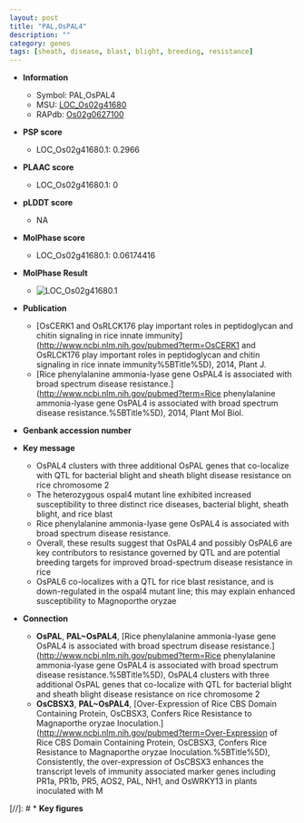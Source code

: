 ```yaml
---
layout: post
title: "PAL,OsPAL4"
description: ""
category: genes
tags: [sheath, disease, blast, blight, breeding, resistance]
---
```


* **Information**  
    + Symbol: PAL,OsPAL4  
    + MSU: [LOC_Os02g41680](http://rice.plantbiology.msu.edu/cgi-bin/ORF_infopage.cgi?orf=LOC_Os02g41680)  
    + RAPdb: [Os02g0627100](http://rapdb.dna.affrc.go.jp/viewer/gbrowse_details/irgsp1?name=Os02g0627100)  

* **PSP score**  
    + LOC_Os02g41680.1: 0.2966 

* **PLAAC score**  
    + LOC_Os02g41680.1: 0 

* **pLDDT score**
    + NA


* **MolPhase score**
    + LOC_Os02g41680.1: 0.06174416

* **MolPhase Result**
    + ![LOC_Os02g41680.1](https://304243504.github.io/Pictures/LOC_Os02g/LOC_Os02g41680.1.png)

* **Publication**  
    + [OsCERK1 and OsRLCK176 play important roles in peptidoglycan and chitin signaling in rice innate immunity](http://www.ncbi.nlm.nih.gov/pubmed?term=OsCERK1 and OsRLCK176 play important roles in peptidoglycan and chitin signaling in rice innate immunity%5BTitle%5D), 2014, Plant J.
    + [Rice phenylalanine ammonia-lyase gene OsPAL4 is associated with broad spectrum disease resistance.](http://www.ncbi.nlm.nih.gov/pubmed?term=Rice phenylalanine ammonia-lyase gene OsPAL4 is associated with broad spectrum disease resistance.%5BTitle%5D), 2014, Plant Mol Biol.

* **Genbank accession number**  

* **Key message**  
    + OsPAL4 clusters with three additional OsPAL genes that co-localize with QTL for bacterial blight and sheath blight disease resistance on rice chromosome 2
    + The heterozygous ospal4 mutant line exhibited increased susceptibility to three distinct rice diseases, bacterial blight, sheath blight, and rice blast
    + Rice phenylalanine ammonia-lyase gene OsPAL4 is associated with broad spectrum disease resistance.
    + Overall, these results suggest that OsPAL4 and possibly OsPAL6 are key contributors to resistance governed by QTL and are potential breeding targets for improved broad-spectrum disease resistance in rice
    + OsPAL6 co-localizes with a QTL for rice blast resistance, and is down-regulated in the ospal4 mutant line; this may explain enhanced susceptibility to Magnoporthe oryzae

* **Connection**  
    + __OsPAL__, __PAL~OsPAL4__, [Rice phenylalanine ammonia-lyase gene OsPAL4 is associated with broad spectrum disease resistance.](http://www.ncbi.nlm.nih.gov/pubmed?term=Rice phenylalanine ammonia-lyase gene OsPAL4 is associated with broad spectrum disease resistance.%5BTitle%5D), OsPAL4 clusters with three additional OsPAL genes that co-localize with QTL for bacterial blight and sheath blight disease resistance on rice chromosome 2
    + __OsCBSX3__, __PAL~OsPAL4__, [Over-Expression of Rice CBS Domain Containing Protein, OsCBSX3, Confers Rice Resistance to Magnaporthe oryzae Inoculation.](http://www.ncbi.nlm.nih.gov/pubmed?term=Over-Expression of Rice CBS Domain Containing Protein, OsCBSX3, Confers Rice Resistance to Magnaporthe oryzae Inoculation.%5BTitle%5D), Consistently, the over-expression of OsCBSX3 enhances the transcript levels of immunity associated marker genes including PR1a, PR1b, PR5, AOS2, PAL, NH1, and OsWRKY13 in plants inoculated with M

[//]: # * **Key figures**  


